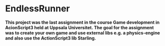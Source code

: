 # EndlessRunner

**This project was the last assignment in the course Game development in AcionScript3 held at Uppsala Universitet. The goal for the assignment was to create your own game and use external libs e.g. a physics-engine and also use the ActionScript3 lib Starling.**
